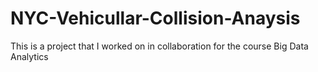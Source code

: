 # NYC-Vehicullar-Collision-Anaysis
This is a project that I worked on in collaboration for the course Big Data Analytics
